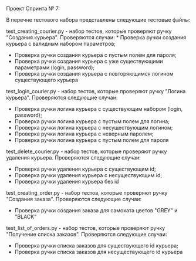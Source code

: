 Проект Спринта № 7:

В перечне тестового набора представлены следующие тестовые файлы:

 test_creating_courier.py - набор тестов, которые проверяют ручку "Создания курьера". Проверяются случаи:
        * Проверка ручки создания курьера с валидным набором параметров;
 * Проверка ручки создания курьера с пустым полем для пароля;
 * Проверка ручки создания курьера с уже существующими параметрами (login, password);
 * Проверка ручки создания курьера с повторяющимся логином существующего курьера

test_login_courier.py - набор тестов, которые проверяют ручку "Логина курьера". Проверяются следующие случаи:
* Проверка ручки логина курьера с существующим набором (login, password);
* Проверка ручки логина курьера с пустым полем для логина;
* Проверка ручки логина курьера с несуществующим логином;
* Проверка ручки логина курьера с неверным паролем;
* Проверка ручки логина курьера с пустым полем для пароля

test_delete_courier.py - набор тестов, которые проверяют ручку удаления курьера. Проверяются следующие случаи:
* Проверка ручки удаления курьера с существующим id;
* Проверка ручки удаления курьера с несуществующим id;
* Проверка ручки удаления курьера без id

test_creating_order.py - набор тестов, которые проверяют ручку "Создания заказа". Проверяются следующие случаи:

* Проверка ручки создания заказа для самоката цветов "GREY" и "BLACK"

test_list_of_orders.py - набор тестов, которые проверяют ручку "Получение списка заказов". Проверяются следующие случаи:

* Проверка ручки списка заказов для существующего id курьера;
* Проверка ручки списка заказов для несуществующего id курьера
